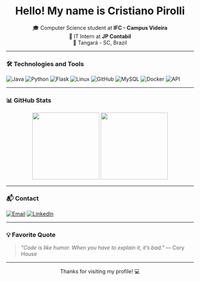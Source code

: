 <h1 align="center">Hello! My name is Cristiano Pirolli</h1>

<p align="center">
🎓 Computer Science student at <strong>IFC - Campus Videira</strong> <br>
💼 IT Intern at <strong>JP Contabil</strong> <br>
📍 Tangará - SC, Brazil
</p>

---

### 🛠️ Technologies and Tools

![Java](https://img.shields.io/badge/Java-ED8B00?style=for-the-badge&logo=java&logoColor=white)
![Python](https://img.shields.io/badge/Python-3776AB?style=for-the-badge&logo=python&logoColor=white)
![Flask](https://img.shields.io/badge/Flask-000000?style=for-the-badge&logo=flask&logoColor=white)
![Linux](https://img.shields.io/badge/Linux-FCC624?style=for-the-badge&logo=linux&logoColor=black)
![GitHub](https://img.shields.io/badge/GitHub-181717?style=for-the-badge&logo=github&logoColor=white)
![MySQL](https://img.shields.io/badge/MySQL-4479A1?style=for-the-badge&logo=mysql&logoColor=white)
![Docker](https://img.shields.io/badge/Docker-2496ED?style=for-the-badge&logo=docker&logoColor=white)
![API](https://img.shields.io/badge/API-61DAFB?style=for-the-badge&logo=swagger&logoColor=black)


---

### 📊 GitHub Stats

<div align="center">
  <img height="180em" src="https://github-readme-stats.vercel.app/api?username=CristianoPirolli&show_icons=true&theme=tokyonight&count_private=true&hide=issues"/>
  <img height="180em" src="https://github-readme-stats.vercel.app/api/top-langs/?username=CristianoPirolli&layout=compact&langs_count=7&theme=tokyonight"/>
</div>

---

### 📬 Contact

[![Email](https://img.shields.io/badge/Email-c8c8c8?style=for-the-badge&logo=gmail&logoColor=EA4335)](mailto:cristianopirolli@hotmail.com)
[![LinkedIn](https://img.shields.io/badge/LinkedIn-0A66C2?style=for-the-badge&logo=linkedin&logoColor=white)](https://www.linkedin.com/in/CristianoPirolli)

---

### 💡 Favorite Quote

> *"Code is like humor. When you have to explain it, it’s bad."* — Cory House

---

<p align="center">
  Thanks for visiting my profile! 💻
</p>
